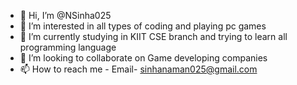 - 👋 Hi, I’m @NSinha025
- 👀 I’m interested in all types of coding and playing pc games
- 🌱 I’m currently studying in KIIT CSE branch and trying to learn all programming language
- 💞️ I’m looking to collaborate on Game developing companies
- 📫 How to reach me - Email- sinhanaman025@gmail.com

<!---
NSinha025/NSinha025 is a ✨ special ✨ repository because its `README.md` (this file) appears on your GitHub profile.
You can click the Preview link to take a look at your changes.
--->
